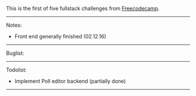 This is the first of five fullstack challenges from [Freecodecamp](https://www.freecodecamp.com).

-------------------------------------------------------------------------------
Notes:
- Front end generally finished (02.12.16)
-------------------------------------------------------------------------------
Buglist:

-------------------------------------------------------------------------------
Todolist:
- Implement Poll editor backend (partially done)
-------------------------------------------------------------------------------
